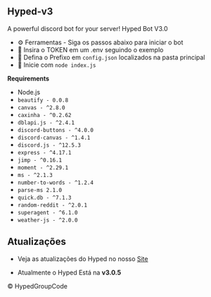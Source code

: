 ## Hyped-v3
A powerful discord bot for your server! Hyped Bot V3.0

* ⚙️ Ferramentas - Siga os passos abaixo para iniciar o bot
 * 🌟 Insira o TOKEN em um .env seguindo o exemplo
 * 📌 Defina o Prefixo em `config.json` localizados na pasta principal
 * 🌠 Inicie com `node index.js`

**Requirements**

* Node.js
* `beautify - 0.0.8`
* `canvas - ^2.8.0`
* `caxinha - ^0.2.62`
* `dblapi.js - ^2.4.1`
* `discord-buttons - ^4.0.0`
* `discord-canvas - ^1.4.1`
* `discord.js - ^12.5.3`
* `express - ^4.17.1`
* `jimp - ^0.16.1`
* `moment - ^2.29.1`
* `ms - ^2.1.3`
* `number-to-words - ^1.2.4`
* `parse-ms 2.1.0`
* `quick.db - ^7.1.3`
* `random-reddit - ^2.0.1`
* `superagent - ^6.1.0`
* `weather-js - ^2.0.0` 

## Atualizações
* Veja as atualizações do Hyped no nosso [Site](https://hypeds.com/blog)

* Atualmente o Hyped Está na **v3.0.5**

© HypedGroupCode
